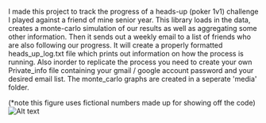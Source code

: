I made this project to track the progress of a heads-up (poker 1v1) challenge I played against a friend of mine senior year. This library loads in the data, creates a monte-carlo simulation of our results as well as aggregating some other information. Then it sends out a weekly email to a list of friends who are also following our progress. It will create a properly formatted heads_up_log.txt file which prints out information on how the process is running. Also inorder to replicate the process you need to create your own Private_info file containing your gmail / google account password and your desired email list. The monte_carlo graphs are created in a seperate 'media' folder.

(*note this figure uses fictional numbers made up for showing off the code)
![Alt text](https://github.com/jcpearlson/Poker_Simulator_and_Heads_Up_Messanger/blob/main/media/12%3A36%3A28.267403_monte_carlo.png)

